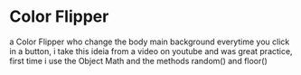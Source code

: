 # Color Flipper
 a Color Flipper who change the body main background everytime you click in a button, i take this ideia from a video on youtube and was great practice, first time i use the Object Math and the methods random() and floor()
